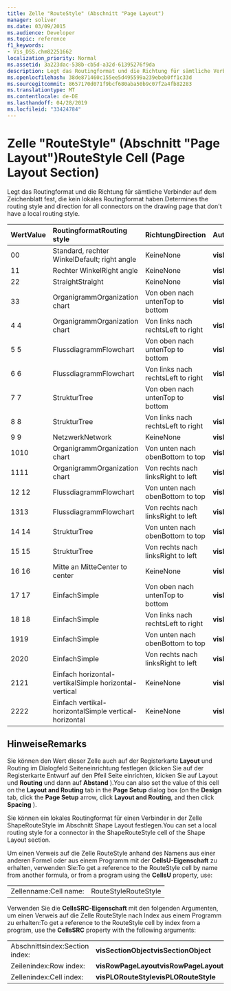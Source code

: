```yaml
---
title: Zelle "RouteStyle" (Abschnitt "Page Layout")
manager: soliver
ms.date: 03/09/2015
ms.audience: Developer
ms.topic: reference
f1_keywords:
- Vis_DSS.chm82251662
localization_priority: Normal
ms.assetid: 3a223dac-538b-cb5d-a32d-61395276f9da
description: Legt das Routingformat und die Richtung für sämtliche Verbinder auf dem Zeichenblatt fest, die kein lokales Routingformat haben.
ms.openlocfilehash: 38de871460c155ee5d495599a239ebeb0ff1c33d
ms.sourcegitcommit: 8657170d071f9bcf680aba50b9c07f2a4fb82283
ms.translationtype: MT
ms.contentlocale: de-DE
ms.lasthandoff: 04/28/2019
ms.locfileid: "33424784"
---
```

# <a name="routestyle-cell-page-layout-section"></a><span data-ttu-id="ec68e-103">Zelle "RouteStyle" (Abschnitt "Page Layout")</span><span class="sxs-lookup"><span data-stu-id="ec68e-103">RouteStyle Cell (Page Layout Section)</span></span>

<span data-ttu-id="ec68e-104">Legt das Routingformat und die Richtung für sämtliche Verbinder auf dem Zeichenblatt fest, die kein lokales Routingformat haben.</span><span class="sxs-lookup"><span data-stu-id="ec68e-104">Determines the routing style and direction for all connectors on the drawing page that don't have a local routing style.</span></span>
  
|<span data-ttu-id="ec68e-105">**Wert**</span><span class="sxs-lookup"><span data-stu-id="ec68e-105">**Value**</span></span>|<span data-ttu-id="ec68e-106">**Routingformat**</span><span class="sxs-lookup"><span data-stu-id="ec68e-106">**Routing style**</span></span>|<span data-ttu-id="ec68e-107">**Richtung**</span><span class="sxs-lookup"><span data-stu-id="ec68e-107">**Direction**</span></span>|<span data-ttu-id="ec68e-108">**Automatisierungskonstante**</span><span class="sxs-lookup"><span data-stu-id="ec68e-108">**Automation constant**</span></span>|
|:-----|:-----|:-----|:-----|
|<span data-ttu-id="ec68e-109">0</span><span class="sxs-lookup"><span data-stu-id="ec68e-109">0</span></span>  <br/> |<span data-ttu-id="ec68e-110">Standard, rechter Winkel</span><span class="sxs-lookup"><span data-stu-id="ec68e-110">Default; right angle</span></span>  <br/> |<span data-ttu-id="ec68e-111">Keine</span><span class="sxs-lookup"><span data-stu-id="ec68e-111">None</span></span>  <br/> |<span data-ttu-id="ec68e-112">**visLORouteDefault**</span><span class="sxs-lookup"><span data-stu-id="ec68e-112">**visLORouteDefault**</span></span> <br/> |
|<span data-ttu-id="ec68e-113">1</span><span class="sxs-lookup"><span data-stu-id="ec68e-113">1</span></span>  <br/> |<span data-ttu-id="ec68e-114">Rechter Winkel</span><span class="sxs-lookup"><span data-stu-id="ec68e-114">Right angle</span></span>  <br/> |<span data-ttu-id="ec68e-115">Keine</span><span class="sxs-lookup"><span data-stu-id="ec68e-115">None</span></span>  <br/> |<span data-ttu-id="ec68e-116">**visLORouteRightAngle**</span><span class="sxs-lookup"><span data-stu-id="ec68e-116">**visLORouteRightAngle**</span></span> <br/> |
|<span data-ttu-id="ec68e-117">2</span><span class="sxs-lookup"><span data-stu-id="ec68e-117">2</span></span>  <br/> |<span data-ttu-id="ec68e-118">Straight</span><span class="sxs-lookup"><span data-stu-id="ec68e-118">Straight</span></span>  <br/> |<span data-ttu-id="ec68e-119">Keine</span><span class="sxs-lookup"><span data-stu-id="ec68e-119">None</span></span>  <br/> |<span data-ttu-id="ec68e-120">**visLORouteStraight**</span><span class="sxs-lookup"><span data-stu-id="ec68e-120">**visLORouteStraight**</span></span> <br/> |
|<span data-ttu-id="ec68e-121">3</span><span class="sxs-lookup"><span data-stu-id="ec68e-121">3</span></span>  <br/> |<span data-ttu-id="ec68e-122">Organigramm</span><span class="sxs-lookup"><span data-stu-id="ec68e-122">Organization chart</span></span>  <br/> |<span data-ttu-id="ec68e-123">Von oben nach unten</span><span class="sxs-lookup"><span data-stu-id="ec68e-123">Top to bottom</span></span>  <br/> |<span data-ttu-id="ec68e-124">**visLORouteOrgChartNS**</span><span class="sxs-lookup"><span data-stu-id="ec68e-124">**visLORouteOrgChartNS**</span></span> <br/> |
|<span data-ttu-id="ec68e-125">4 </span><span class="sxs-lookup"><span data-stu-id="ec68e-125">4</span></span>  <br/> |<span data-ttu-id="ec68e-126">Organigramm</span><span class="sxs-lookup"><span data-stu-id="ec68e-126">Organization chart</span></span>  <br/> |<span data-ttu-id="ec68e-127">Von links nach rechts</span><span class="sxs-lookup"><span data-stu-id="ec68e-127">Left to right</span></span>  <br/> |<span data-ttu-id="ec68e-128">**visLORouteOrgChartWE**</span><span class="sxs-lookup"><span data-stu-id="ec68e-128">**visLORouteOrgChartWE**</span></span> <br/> |
|<span data-ttu-id="ec68e-129">5 </span><span class="sxs-lookup"><span data-stu-id="ec68e-129">5</span></span>  <br/> |<span data-ttu-id="ec68e-130">Flussdiagramm</span><span class="sxs-lookup"><span data-stu-id="ec68e-130">Flowchart</span></span>  <br/> |<span data-ttu-id="ec68e-131">Von oben nach unten</span><span class="sxs-lookup"><span data-stu-id="ec68e-131">Top to bottom</span></span>  <br/> |<span data-ttu-id="ec68e-132">**visLORouteFlowchartNS**</span><span class="sxs-lookup"><span data-stu-id="ec68e-132">**visLORouteFlowchartNS**</span></span> <br/> |
|<span data-ttu-id="ec68e-133">6 </span><span class="sxs-lookup"><span data-stu-id="ec68e-133">6</span></span>  <br/> |<span data-ttu-id="ec68e-134">Flussdiagramm</span><span class="sxs-lookup"><span data-stu-id="ec68e-134">Flowchart</span></span>  <br/> |<span data-ttu-id="ec68e-135">Von links nach rechts</span><span class="sxs-lookup"><span data-stu-id="ec68e-135">Left to right</span></span>  <br/> |<span data-ttu-id="ec68e-136">**visLORouteFlowchartWE**</span><span class="sxs-lookup"><span data-stu-id="ec68e-136">**visLORouteFlowchartWE**</span></span> <br/> |
|<span data-ttu-id="ec68e-137">7 </span><span class="sxs-lookup"><span data-stu-id="ec68e-137">7</span></span>  <br/> |<span data-ttu-id="ec68e-138">Struktur</span><span class="sxs-lookup"><span data-stu-id="ec68e-138">Tree</span></span>  <br/> |<span data-ttu-id="ec68e-139">Von oben nach unten</span><span class="sxs-lookup"><span data-stu-id="ec68e-139">Top to bottom</span></span>  <br/> |<span data-ttu-id="ec68e-140">**visLORouteTreeNS**</span><span class="sxs-lookup"><span data-stu-id="ec68e-140">**visLORouteTreeNS**</span></span> <br/> |
|<span data-ttu-id="ec68e-141">8 </span><span class="sxs-lookup"><span data-stu-id="ec68e-141">8</span></span>  <br/> |<span data-ttu-id="ec68e-142">Struktur</span><span class="sxs-lookup"><span data-stu-id="ec68e-142">Tree</span></span>  <br/> |<span data-ttu-id="ec68e-143">Von links nach rechts</span><span class="sxs-lookup"><span data-stu-id="ec68e-143">Left to right</span></span>  <br/> |<span data-ttu-id="ec68e-144">**visLORouteTreeWE**</span><span class="sxs-lookup"><span data-stu-id="ec68e-144">**visLORouteTreeWE**</span></span> <br/> |
|<span data-ttu-id="ec68e-145">9 </span><span class="sxs-lookup"><span data-stu-id="ec68e-145">9</span></span>  <br/> |<span data-ttu-id="ec68e-146">Netzwerk</span><span class="sxs-lookup"><span data-stu-id="ec68e-146">Network</span></span>  <br/> |<span data-ttu-id="ec68e-147">Keine</span><span class="sxs-lookup"><span data-stu-id="ec68e-147">None</span></span>  <br/> |<span data-ttu-id="ec68e-148">**visLORouteNetwork**</span><span class="sxs-lookup"><span data-stu-id="ec68e-148">**visLORouteNetwork**</span></span> <br/> |
|<span data-ttu-id="ec68e-149">10</span><span class="sxs-lookup"><span data-stu-id="ec68e-149">10</span></span>  <br/> |<span data-ttu-id="ec68e-150">Organigramm</span><span class="sxs-lookup"><span data-stu-id="ec68e-150">Organization chart</span></span>  <br/> |<span data-ttu-id="ec68e-151">Von unten nach oben</span><span class="sxs-lookup"><span data-stu-id="ec68e-151">Bottom to top</span></span>  <br/> |<span data-ttu-id="ec68e-152">**visLORouteOrgChartSN**</span><span class="sxs-lookup"><span data-stu-id="ec68e-152">**visLORouteOrgChartSN**</span></span> <br/> |
|<span data-ttu-id="ec68e-153">11</span><span class="sxs-lookup"><span data-stu-id="ec68e-153">11</span></span>  <br/> |<span data-ttu-id="ec68e-154">Organigramm</span><span class="sxs-lookup"><span data-stu-id="ec68e-154">Organization chart</span></span>  <br/> |<span data-ttu-id="ec68e-155">Von rechts nach links</span><span class="sxs-lookup"><span data-stu-id="ec68e-155">Right to left</span></span>  <br/> |<span data-ttu-id="ec68e-156">**visLORouteOrgChartEW**</span><span class="sxs-lookup"><span data-stu-id="ec68e-156">**visLORouteOrgChartEW**</span></span> <br/> |
|<span data-ttu-id="ec68e-157">12 </span><span class="sxs-lookup"><span data-stu-id="ec68e-157">12</span></span>  <br/> |<span data-ttu-id="ec68e-158">Flussdiagramm</span><span class="sxs-lookup"><span data-stu-id="ec68e-158">Flowchart</span></span>  <br/> |<span data-ttu-id="ec68e-159">Von unten nach oben</span><span class="sxs-lookup"><span data-stu-id="ec68e-159">Bottom to top</span></span>  <br/> |<span data-ttu-id="ec68e-160">**visLORouteFlowchartSN**</span><span class="sxs-lookup"><span data-stu-id="ec68e-160">**visLORouteFlowchartSN**</span></span> <br/> |
|<span data-ttu-id="ec68e-161">13</span><span class="sxs-lookup"><span data-stu-id="ec68e-161">13</span></span>  <br/> |<span data-ttu-id="ec68e-162">Flussdiagramm</span><span class="sxs-lookup"><span data-stu-id="ec68e-162">Flowchart</span></span>  <br/> |<span data-ttu-id="ec68e-163">Von rechts nach links</span><span class="sxs-lookup"><span data-stu-id="ec68e-163">Right to left</span></span>  <br/> |<span data-ttu-id="ec68e-164">**visLORouteFlowchartEW**</span><span class="sxs-lookup"><span data-stu-id="ec68e-164">**visLORouteFlowchartEW**</span></span> <br/> |
|<span data-ttu-id="ec68e-165">14 </span><span class="sxs-lookup"><span data-stu-id="ec68e-165">14</span></span>  <br/> |<span data-ttu-id="ec68e-166">Struktur</span><span class="sxs-lookup"><span data-stu-id="ec68e-166">Tree</span></span>  <br/> |<span data-ttu-id="ec68e-167">Von unten nach oben</span><span class="sxs-lookup"><span data-stu-id="ec68e-167">Bottom to top</span></span>  <br/> |<span data-ttu-id="ec68e-168">**visLORouteTreeSN**</span><span class="sxs-lookup"><span data-stu-id="ec68e-168">**visLORouteTreeSN**</span></span> <br/> |
|<span data-ttu-id="ec68e-169">15 </span><span class="sxs-lookup"><span data-stu-id="ec68e-169">15</span></span>  <br/> |<span data-ttu-id="ec68e-170">Struktur</span><span class="sxs-lookup"><span data-stu-id="ec68e-170">Tree</span></span>  <br/> |<span data-ttu-id="ec68e-171">Von rechts nach links</span><span class="sxs-lookup"><span data-stu-id="ec68e-171">Right to left</span></span>  <br/> |<span data-ttu-id="ec68e-172">**visLORouteTreeEW**</span><span class="sxs-lookup"><span data-stu-id="ec68e-172">**visLORouteTreeEW**</span></span> <br/> |
|<span data-ttu-id="ec68e-173">16 </span><span class="sxs-lookup"><span data-stu-id="ec68e-173">16</span></span>  <br/> |<span data-ttu-id="ec68e-174">Mitte an Mitte</span><span class="sxs-lookup"><span data-stu-id="ec68e-174">Center to center</span></span>  <br/> |<span data-ttu-id="ec68e-175">Keine</span><span class="sxs-lookup"><span data-stu-id="ec68e-175">None</span></span>  <br/> |<span data-ttu-id="ec68e-176">**visLORouteCenterToCenter**</span><span class="sxs-lookup"><span data-stu-id="ec68e-176">**visLORouteCenterToCenter**</span></span> <br/> |
|<span data-ttu-id="ec68e-177">17 </span><span class="sxs-lookup"><span data-stu-id="ec68e-177">17</span></span>  <br/> |<span data-ttu-id="ec68e-178">Einfach</span><span class="sxs-lookup"><span data-stu-id="ec68e-178">Simple</span></span>  <br/> |<span data-ttu-id="ec68e-179">Von oben nach unten</span><span class="sxs-lookup"><span data-stu-id="ec68e-179">Top to bottom</span></span>  <br/> |<span data-ttu-id="ec68e-180">**visLORouteSimpleNS**</span><span class="sxs-lookup"><span data-stu-id="ec68e-180">**visLORouteSimpleNS**</span></span> <br/> |
|<span data-ttu-id="ec68e-181">18 </span><span class="sxs-lookup"><span data-stu-id="ec68e-181">18</span></span>  <br/> |<span data-ttu-id="ec68e-182">Einfach</span><span class="sxs-lookup"><span data-stu-id="ec68e-182">Simple</span></span>  <br/> |<span data-ttu-id="ec68e-183">Von links nach rechts</span><span class="sxs-lookup"><span data-stu-id="ec68e-183">Left to right</span></span>  <br/> |<span data-ttu-id="ec68e-184">**visLORouteSimpleWE**</span><span class="sxs-lookup"><span data-stu-id="ec68e-184">**visLORouteSimpleWE**</span></span> <br/> |
|<span data-ttu-id="ec68e-185">19</span><span class="sxs-lookup"><span data-stu-id="ec68e-185">19</span></span>  <br/> |<span data-ttu-id="ec68e-186">Einfach</span><span class="sxs-lookup"><span data-stu-id="ec68e-186">Simple</span></span>  <br/> |<span data-ttu-id="ec68e-187">Von unten nach oben</span><span class="sxs-lookup"><span data-stu-id="ec68e-187">Bottom to top</span></span>  <br/> |<span data-ttu-id="ec68e-188">**visLORouteSimpleSN**</span><span class="sxs-lookup"><span data-stu-id="ec68e-188">**visLORouteSimpleSN**</span></span> <br/> |
|<span data-ttu-id="ec68e-189">20</span><span class="sxs-lookup"><span data-stu-id="ec68e-189">20</span></span>  <br/> |<span data-ttu-id="ec68e-190">Einfach</span><span class="sxs-lookup"><span data-stu-id="ec68e-190">Simple</span></span>  <br/> |<span data-ttu-id="ec68e-191">Von rechts nach links</span><span class="sxs-lookup"><span data-stu-id="ec68e-191">Right to left</span></span>  <br/> |<span data-ttu-id="ec68e-192">**visLORouteSimpleEW**</span><span class="sxs-lookup"><span data-stu-id="ec68e-192">**visLORouteSimpleEW**</span></span> <br/> |
|<span data-ttu-id="ec68e-193"> 21</span><span class="sxs-lookup"><span data-stu-id="ec68e-193">21</span></span>  <br/> |<span data-ttu-id="ec68e-194">Einfach horizontal-vertikal</span><span class="sxs-lookup"><span data-stu-id="ec68e-194">Simple horizontal-vertical</span></span>  <br/> |<span data-ttu-id="ec68e-195">Keine</span><span class="sxs-lookup"><span data-stu-id="ec68e-195">None</span></span>  <br/> |<span data-ttu-id="ec68e-196">**visLORouteSimpleHV**</span><span class="sxs-lookup"><span data-stu-id="ec68e-196">**visLORouteSimpleHV**</span></span> <br/> |
|<span data-ttu-id="ec68e-197">22</span><span class="sxs-lookup"><span data-stu-id="ec68e-197">22</span></span>  <br/> |<span data-ttu-id="ec68e-198">Einfach vertikal-horizontal</span><span class="sxs-lookup"><span data-stu-id="ec68e-198">Simple vertical-horizontal</span></span>  <br/> |<span data-ttu-id="ec68e-199">Keine</span><span class="sxs-lookup"><span data-stu-id="ec68e-199">None</span></span>  <br/> |<span data-ttu-id="ec68e-200">**visLORouteSimpleVH**</span><span class="sxs-lookup"><span data-stu-id="ec68e-200">**visLORouteSimpleVH**</span></span> <br/> |
   
## <a name="remarks"></a><span data-ttu-id="ec68e-201">Hinweise</span><span class="sxs-lookup"><span data-stu-id="ec68e-201">Remarks</span></span>

<span data-ttu-id="ec68e-202">Sie können den Wert dieser Zelle auch auf der  Registerkarte **Layout** und  Routing im Dialogfeld  Seiteneinrichtung festlegen (klicken Sie auf der Registerkarte Entwurf auf den Pfeil Seite einrichten, klicken Sie auf Layout und **Routing** und dann auf **Abstand** ).</span><span class="sxs-lookup"><span data-stu-id="ec68e-202">You can also set the value of this cell on the **Layout and Routing** tab in the **Page Setup** dialog box (on the **Design** tab, click the **Page Setup** arrow, click **Layout and Routing**, and then click **Spacing** ).</span></span> 
  
<span data-ttu-id="ec68e-203">Sie können ein lokales Routingformat für einen Verbinder in der Zelle ShapeRouteStyle im Abschnitt Shape Layout festlegen.</span><span class="sxs-lookup"><span data-stu-id="ec68e-203">You can set a local routing style for a connector in the ShapeRouteStyle cell of the Shape Layout section.</span></span> 
  
<span data-ttu-id="ec68e-204">Um einen Verweis auf die Zelle RouteStyle anhand des Namens aus einer anderen Formel oder aus einem Programm mit der **CellsU-Eigenschaft** zu erhalten, verwenden Sie:</span><span class="sxs-lookup"><span data-stu-id="ec68e-204">To get a reference to the RouteStyle cell by name from another formula, or from a program using the **CellsU** property, use:</span></span> 
  
|||
|:-----|:-----|
|<span data-ttu-id="ec68e-205">Zellenname:</span><span class="sxs-lookup"><span data-stu-id="ec68e-205">Cell name:</span></span>  <br/> |<span data-ttu-id="ec68e-206">RouteStyle</span><span class="sxs-lookup"><span data-stu-id="ec68e-206">RouteStyle</span></span>  <br/> |
   
<span data-ttu-id="ec68e-207">Verwenden Sie die **CellsSRC-Eigenschaft** mit den folgenden Argumenten, um einen Verweis auf die Zelle RouteStyle nach Index aus einem Programm zu erhalten:</span><span class="sxs-lookup"><span data-stu-id="ec68e-207">To get a reference to the RouteStyle cell by index from a program, use the **CellsSRC** property with the following arguments:</span></span> 
  
|||
|:-----|:-----|
|<span data-ttu-id="ec68e-208">Abschnittsindex:</span><span class="sxs-lookup"><span data-stu-id="ec68e-208">Section index:</span></span>  <br/> |<span data-ttu-id="ec68e-209">**visSectionObject**</span><span class="sxs-lookup"><span data-stu-id="ec68e-209">**visSectionObject**</span></span> <br/> |
|<span data-ttu-id="ec68e-210">Zeilenindex:</span><span class="sxs-lookup"><span data-stu-id="ec68e-210">Row index:</span></span>  <br/> |<span data-ttu-id="ec68e-211">**visRowPageLayout**</span><span class="sxs-lookup"><span data-stu-id="ec68e-211">**visRowPageLayout**</span></span> <br/> |
|<span data-ttu-id="ec68e-212">Zellenindex:</span><span class="sxs-lookup"><span data-stu-id="ec68e-212">Cell index:</span></span>  <br/> |<span data-ttu-id="ec68e-213">**visPLORouteStyle**</span><span class="sxs-lookup"><span data-stu-id="ec68e-213">**visPLORouteStyle**</span></span> <br/> |
   

